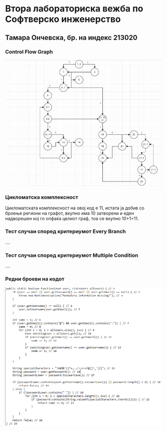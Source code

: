 # Втора лабораториска вежба по Софтверско инженерство

## Тамара Ончевска, бр. на индекс 213020

###  Control Flow Graph

![CFG](si_graph_ft.png)

### Цикломатска комплексност

Цикломатската комплексност на овој код е 11, истата ја добив со броење региони на графот, вкупно има 10 затворени и еден надворешен кој го опфаќа целиот граф, тоа се вкупно 10+1=11.

### Тест случаи според критериумот  Every Branch

....

### Тест случаи според критериумот Multiple Condition

.... 
### Редни броеви на кодот

![java](si_code.png)
